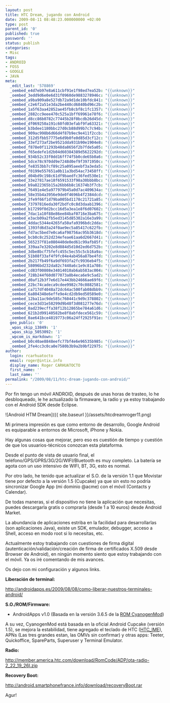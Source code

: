 ```yaml
---
layout: post
title: HTC Dream, jugando con Android
date: 2009-08-11 08:48:23.000000000 +02:00
type: post
parent_id: '0'
published: true
password: ''
status: publish
categories:
- Misc
tags:
- ANDROID
- FOSS
- GOOGLE
- JAVA
meta:
  _edit_last: '578869'
  _oembed_e4d7eb97e8a611cbf91e1f98ed7ea52b: "{{unknown}}"
  _oembed_3edd9d6e0e6d31f0960de9883278946c: "{{unknown}}"
  _oembed_a9ba909a8e527db72a9d1de10bfdc841: "{{unknown}}"
  _oembed_c2e6f2a51e3da2be440cd6840bd96c2b: "{{unknown}}"
  _oembed_1a5f63aa42852ae45fb8cbf8c1fc1357: "{{unknown}}"
  _oembed_2882cc9eee470c525a1bff69961e78f6: "{{unknown}}"
  _oembed_d8cc86b0782c77445b28f0bcdb26d45d: "{{unknown}}"
  _oembed_df069250a191c60fd03efabf9fa63321: "{{unknown}}"
  _oembed_b3bdee1180bbc27d0cb88d99b7c7c94b: "{{unknown}}"
  _oembed_909ac998b6d66d4f87b9ec9e411f2ccb: "{{unknown}}"
  _oembed_312d5fbb57775e6d9b0fe0d85d3cf12c: "{{unknown}}"
  _oembed_33ef273af2be9521dda931b90e1904e8: "{{unknown}}"
  _oembed_f878e0f11293b48da8656f2b7fde5a05: "{{unknown}}"
  _oembed_f65edefe1d2b04d60384389d5622292d: "{{unknown}}"
  _oembed_934b52c33f0dd16ff74f5b0cde65b0a6: "{{unknown}}"
  _oembed_5dce78c970dd9e7248d0ef9f3971950c: "{{unknown}}"
  _oembed_fe8353bb7cf89c25a095aeebf3a3eda5: "{{unknown}}"
  _oembed_f0199e557651a0b11a3bd54ac73458ff: "{{unknown}}"
  _oembed_d04bd9c198c61df9baedfc36fed530e1: "{{unknown}}"
  _oembed_33e27817ae18f6591533f98a30bbb8bc: "{{unknown}}"
  _oembed_b9a822365b15a26bb6b8c16374b3f7cb: "{{unknown}}"
  _oembed_76491e4e5a977979b45a0d7ac409634a: "{{unknown}}"
  _oembed_58e35b4a3956e9de0f4696b4f2384dcd: "{{unknown}}"
  _oembed_2fe9f66f1d79ba005bd1178c21721a85: "{{unknown}}"
  _oembed_73797816eda30f2bdfc0c8d3daab1396: "{{unknown}}"
  _oembed_b17299f0d2bcc16d5a3ea1e8f6d07602: "{{unknown}}"
  _oembed_7dac1a10f88e86ee84baf0716e3ba675: "{{unknown}}"
  _oembed_e3acb09a2fb5ed3145d85302a16e3a99: "{{unknown}}"
  _oembed_4ddac5344e4265fa50afa9396bdc2dda: "{{unknown}}"
  _oembed_1393fd6d3a24f0ae9ec5a85417c622fb: "{{unknown}}"
  _oembed_fd7ac5bed7e0ca6af98756ac95b3618d: "{{unknown}}"
  _oembed_bcb0c8c252d234efeae61aa6d2667d41: "{{unknown}}"
  _oembed_565237f81e080440de0ed61c99afb85f: "{{unknown}}"
  _oembed_339aa7e3202e8d884d5d10d2ed6d752b: "{{unknown}}"
  _oembed_3dbe8bcf75fefc455c5ec55c5cb16a9a: "{{unknown}}"
  _oembed_51b08f33af4f9fc04e4ab456a87be4fd: "{{unknown}}"
  _oembed_2b217fb49f6a9df693fa2fc9936eb4f5: "{{unknown}}"
  _oembed_58096bd232da82c7440a6c1e9c81a708: "{{unknown}}"
  _oembed_cd83f00808e34014010ab6ab583ac004: "{{unknown}}"
  _oembed_728b244f60d077073a8b4eca6e9c5ad2: "{{unknown}}"
  _oembed_d0af12b3f7e6d17e443bb24666ae69f6: "{{unknown}}"
  _oembed_22bc74cadeca9cdee9982c70c0882581: "{{unknown}}"
  _oembed_ca717df4048a72dc64ac500fab08dbb9: "{{unknown}}"
  _oembed_6a804348e6effe9e4cd2db9ed50589e0: "{{unknown}}"
  _oembed_12ba11ac9de585c760441c9d9c378802: "{{unknown}}"
  _oembed_cece3d31e58299d9b48f3d081277e76d: "{{unknown}}"
  _oembed_0ad239ecffa38f12b12865be784a61d6: "{{unknown}}"
  _oembed_621b2d99140582be8f8abfdece561c59: "{{unknown}}"
  _oembed_0ae641bce4819773c06a24ff2925f91e: "{{unknown}}"
  geo_public: '0'
  _wpas_skip_13849: '1'
  _wpas_skip_5053092: '1'
  _wpcom_is_markdown: '1'
  _oembed_b0c40ae8848eefc77bf4e6e96535b985: "{{unknown}}"
  _oembed_2fe4cc3c0ca0e7580b3b9a2b9bf22975: "{{unknown}}"
author:
  login: rcarhuatocto
  email: roger@intix.info
  display_name: Roger CARHUATOCTO
  first_name: ''
  last_name: ''
permalink: "/2009/08/11/htc-dream-jugando-con-android/"
---
```

Por fin tengo un móvil ANDROID, después de unas horas de trasteo, lo he desbloqueado, le he actualizado la firmaware, la radio y ya estoy trabajando con el Android SDK desde Eclipse.

  
![Android HTM Dream]({{ site.baseurl }}/assets/htcdreamroger11.png)  
  
<!-- more -->  
  
Mi primera impresión es que como entorno de desarrollo, Google Android es equiparable a entornos de Microsoft, iPhone y Nokia.

  
Hay algunas cosas que mejorar, pero eso es cuestión de tiempo y cuestión de que los usuarios-técnicos conozcan esta plataforma.

  
Desde el punto de vista de usuario final, el teléfono/GPS/GPRS/3G/2G/WIFI/Bluetooth es muy completo. La batería se agota con un uso intensivo de WIFI, BT, 3G, esto es normal.

  
Por otro lado, he tenido que actualizar el S.O. de la versión 1.1 que Movistar tiene por defecto a la versión 1.5 (Cupcake) ya que sin esto no podría sincronizar Google App (mi dominio @acme) con el móvil (Contacts y Calendar).

  
De todas maneras, si el dispositivo no tiene la aplicación que necesitas, puedes descargarla gratis o comprarla (desde 1 a 10 euros) desde Android Market.

  
La abundancia de aplicaciones estriba en la facilidad para desarrollarlas (son aplicaciones Java), existe un SDK, emulador, debugger, acceso a Shell, acceso en modo root si lo necesitas, etc.

  
Actualmente estoy trabajando con cuestiones de firma digital (autenticación/validación/creación de firma de certificados X.509 desde Browser de Android), en ningún momento siento que estoy trabajando con el móvil. Ya os iré comentando de mis avances.

  
Os dejo con mi configuración y algunos links.

  
 **Liberación de terminal:**

  
http://androidapps.es/2009/08/08/como-liberar-nuestros-terminales-android/

  
 **S.O./ROM/Firmware:**

  
  

  * AndroidApps v1.0 (Basada en la versión 3.6.5 de la [ROM CyanogenMod](http://forum.xda-developers.com/showthread.php?t=537204))
  

  
A su vez, CyanogenMod está basada en la oficial Android Cupcake (versión 1.5), se mejora la estabilidad, tiene agregado el teclado de HTC ([HTC_IME](http://androidapps.es/2009/06/28/instalar-teclado-htc-htc_ime/)), APNs (Las tres grandes estan, las OMVs sin confirmar) y otras apps: Teeter, Quickoffice, SpareParts, Superuser y Terminal Emulator.

  
 **Radio:**

  
http://member.america.htc.com/download/RomCode/ADP/ota-radio-2_22_19_26I.zip

  
 **Recovery Boot:**

  
http://android.smartphonefrance.info/download/recoveryBoot.rar

  
Agur!

  

